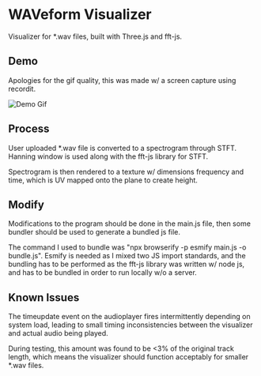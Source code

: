 # WAVeform Visualizer
Visualizer for *.wav files, built with Three.js and fft-js.

## Demo

Apologies for the gif quality, this was made w/ a screen capture using recordit.

![Demo Gif](./demo/usage.gif)

## Process

User uploaded *.wav file is converted to a spectrogram through STFT. Hanning window is used along with the fft-js library for STFT.

Spectrogram is then rendered to a texture w/ dimensions frequency and time, which is UV mapped onto the plane to create height.

## Modify

Modifications to the program should be done in the main.js file, then some bundler should be used to generate a bundled js file.

The command I used to bundle was "npx browserify -p esmify main.js -o bundle.js". Esmify is needed as I mixed two JS import standards, and the bundling has to be performed as the fft-js library was written w/ node js, and has to be bundled in order to run locally w/o a server.

## Known Issues

The timeupdate event on the audioplayer fires intermittently depending on system load, leading to small timing inconsistencies between the visualizer and actual audio being played.

During testing, this amount was found to be <3% of the original track length, which means the visualizer should function acceptably for smaller *.wav files. 